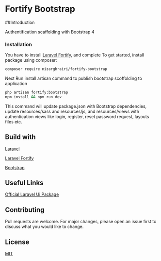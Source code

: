 # Fortify Bootstrap

##Introduction

Authentification scaffolding with Bootstrap 4
 
 ### Installation
 
 You have to install [Laravel Fortify](https://github.com/laravel/fortify), and complete
 To get started, install package using composer:
 
```bash
composer require nizarghrairi/fortify-bootstrap
```
Next Run install artisan command to publish bootstrap scoffolding to application

```bash
php artisan fortify:bootstrap
npm install && npm run dev
```

This command will update package.json with Bootstrap dependencies, update resources/sass and resources/js, and resources/views with authentication views like login, register, reset password request, layouts files etc.

## Build with
[Laravel](https://github.com/laravel/laravel)

[Laravel Fortify](https://github.com/laravel/fortify)

[Bootstrap](http://getbootstrap/com)

## Useful Links

[Official Laravel Ui Package](https://github.com/laravel/ui)

## Contributing

Pull requests are welcome. For major changes, please open an issue first to discuss what you would like to change.

## License

[MIT](https://choosealicense.com/licenses/mit/)


